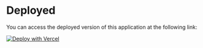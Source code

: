 # Deployed
You can access the deployed version of this application at the following link:

<a href="https://flip-deal-listing-page.vercel.app/
"><img src="https://vercel.com/button" alt="Deploy with Vercel"/></a>
